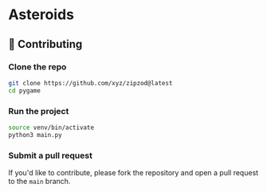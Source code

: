 # Asteroids
## 🤝 Contributing

### Clone the repo

```bash
git clone https://github.com/xyz/zipzod@latest
cd pygame
```


### Run the project

```bash
source venv/bin/activate
python3 main.py
```


### Submit a pull request

If you'd like to contribute, please fork the repository and open a pull request to the `main` branch.
